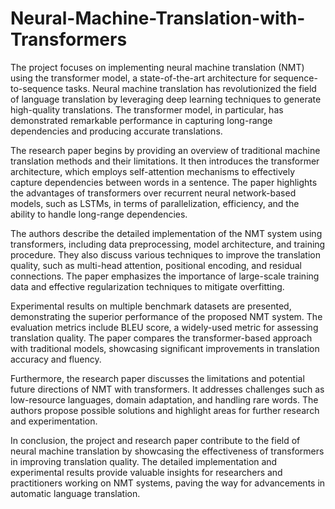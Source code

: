 # Neural-Machine-Translation-with-Transformers

The project focuses on implementing neural machine translation (NMT) using the transformer model, a state-of-the-art architecture for sequence-to-sequence tasks. Neural machine translation has revolutionized the field of language translation by leveraging deep learning techniques to generate high-quality translations. The transformer model, in particular, has demonstrated remarkable performance in capturing long-range dependencies and producing accurate translations.

The research paper begins by providing an overview of traditional machine translation methods and their limitations. It then introduces the transformer architecture, which employs self-attention mechanisms to effectively capture dependencies between words in a sentence. The paper highlights the advantages of transformers over recurrent neural network-based models, such as LSTMs, in terms of parallelization, efficiency, and the ability to handle long-range dependencies.

The authors describe the detailed implementation of the NMT system using transformers, including data preprocessing, model architecture, and training procedure. They also discuss various techniques to improve the translation quality, such as multi-head attention, positional encoding, and residual connections. The paper emphasizes the importance of large-scale training data and effective regularization techniques to mitigate overfitting.

Experimental results on multiple benchmark datasets are presented, demonstrating the superior performance of the proposed NMT system. The evaluation metrics include BLEU score, a widely-used metric for assessing translation quality. The paper compares the transformer-based approach with traditional models, showcasing significant improvements in translation accuracy and fluency.

Furthermore, the research paper discusses the limitations and potential future directions of NMT with transformers. It addresses challenges such as low-resource languages, domain adaptation, and handling rare words. The authors propose possible solutions and highlight areas for further research and experimentation.

In conclusion, the project and research paper contribute to the field of neural machine translation by showcasing the effectiveness of transformers in improving translation quality. The detailed implementation and experimental results provide valuable insights for researchers and practitioners working on NMT systems, paving the way for advancements in automatic language translation.
